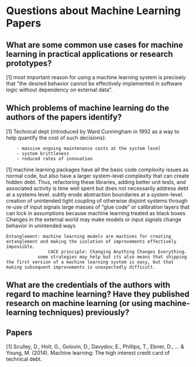 # Questions about Machine Learning Papers

## What are some common use cases for machine learning in practical applications or research prototypes?

[1] most important reason for using a machine learning system is precisely that "the desired behavior cannot be
effectively implemented in software logic without dependency on external data".


## Which problems of machine learning do the authors of the papers identify?

[1] Technical dept (introduced by Ward Cunningham in 1992 as a way to help quantify the cost of such decisions):

        - massive ongoing maintenance costs at the system level
        - system brittleness
        - reduced rates of innovation

[1] machine learning packages have all the basic code complexity issues as normal code, but also have a larger system-level complexity that can create hidden debt.
    Thus, refactoring these libraries, adding better unit tests, and associated activity is time well spent but does not necessarily address debt at a systems level.
    subtly erode abstraction boundaries at a system-level.
    creation of unintended tight coupling of otherwise disjoint systems through re-use of input signals
    large masses of “glue code” or calibration layers that can lock in assumptions because machine learning treated as black boxes
    Changes in the external world may make models or input signals change behavior in unintended ways

    Entanglement: machine learning models are machines for creating entanglement and making the isolation of improvements effectively impossible.
                    CACE principle: Changing Anything Changes Everything.
                some strategies may help but its also means that shipping the first version of a machine learning system is easy, but that making subsequent improvements is unexpectedly difficult.
## What are the credentials of the authors with regard to machine learning? Have they published research on machine learning (or using machine-learning techniques) previously?








## Papers

[1] Sculley, D., Holt, G., Golovin, D., Davydov, E., Phillips, T., Ebner, D., ... & Young, M. (2014). Machine learning: The high interest credit card of technical debt.
